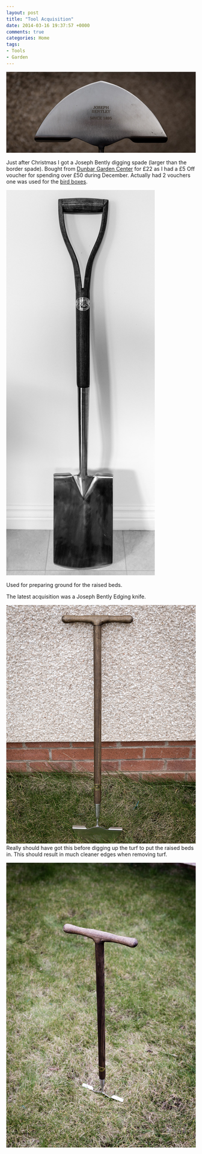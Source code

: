 ```yaml
---
layout: post
title: "Tool Acquisition"
date: 2014-03-16 19:37:57 +0000
comments: true
categories: Home
tags:
- Tools
- Garden
---
```

![](/images/Gardening/morganp-20140316-Garden-_MG_7012.jpg)

Just after Christmas I got a Joseph Bently digging spade (larger than the border spade). Bought from [Dunbar Garden Center](http://www.dunbargardencentre.co.uk/) for £22 as I had a £5 Off voucher for spending over £50 during December. Actually had 2 vouchers one was used for the [bird boxes](/blog/garden/birdbox/).

<!-- more -->

![](/images/Gardening/morganp-20140209-Spade-IMG_6737.jpg)

Used for preparing ground for the raised beds.


The latest acquisition was a Joseph Bently Edging knife. 

![](/images/Gardening/morganp-20140316-Garden-_MG_7008.jpg)
Really should have got this before digging up the turf to put the raised beds in.
This should result in much cleaner edges when removing turf.

![](/images/Gardening/morganp-20140316-Garden-_MG_7016.jpg)
